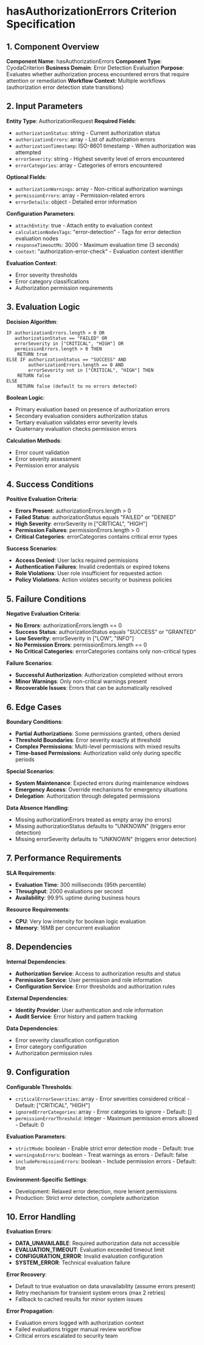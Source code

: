 # hasAuthorizationErrors Criterion Specification

## 1. Component Overview
**Component Name**: hasAuthorizationErrors
**Component Type**: CyodaCriterion
**Business Domain**: Error Detection Evaluation
**Purpose**: Evaluates whether authorization process encountered errors that require attention or remediation
**Workflow Context**: Multiple workflows (authorization error detection state transitions)

## 2. Input Parameters
**Entity Type**: AuthorizationRequest
**Required Fields**:
- `authorizationStatus`: string - Current authorization status
- `authorizationErrors`: array - List of authorization errors
- `authorizationTimestamp`: ISO-8601 timestamp - When authorization was attempted
- `errorSeverity`: string - Highest severity level of errors encountered
- `errorCategories`: array - Categories of errors encountered

**Optional Fields**:
- `authorizationWarnings`: array - Non-critical authorization warnings
- `permissionErrors`: array - Permission-related errors
- `errorDetails`: object - Detailed error information

**Configuration Parameters**:
- `attachEntity`: true - Attach entity to evaluation context
- `calculationNodesTags`: "error-detection" - Tags for error detection evaluation nodes
- `responseTimeoutMs`: 3000 - Maximum evaluation time (3 seconds)
- `context`: "authorization-error-check" - Evaluation context identifier

**Evaluation Context**:
- Error severity thresholds
- Error category classifications
- Authorization permission requirements

## 3. Evaluation Logic
**Decision Algorithm**:
```
IF authorizationErrors.length > 0 OR
   authorizationStatus == "FAILED" OR
   errorSeverity in ["CRITICAL", "HIGH"] OR
   permissionErrors.length > 0 THEN
    RETURN true
ELSE IF authorizationStatus == "SUCCESS" AND
        authorizationErrors.length == 0 AND
        errorSeverity not in ["CRITICAL", "HIGH"] THEN
    RETURN false
ELSE
    RETURN false (default to no errors detected)
```

**Boolean Logic**:
- Primary evaluation based on presence of authorization errors
- Secondary evaluation considers authorization status
- Tertiary evaluation validates error severity levels
- Quaternary evaluation checks permission errors

**Calculation Methods**:
- Error count validation
- Error severity assessment
- Permission error analysis

## 4. Success Conditions
**Positive Evaluation Criteria**:
- **Errors Present**: authorizationErrors.length > 0
- **Failed Status**: authorizationStatus equals "FAILED" or "DENIED"
- **High Severity**: errorSeverity in ["CRITICAL", "HIGH"]
- **Permission Failures**: permissionErrors.length > 0
- **Critical Categories**: errorCategories contains critical error types

**Success Scenarios**:
- **Access Denied**: User lacks required permissions
- **Authentication Failures**: Invalid credentials or expired tokens
- **Role Violations**: User role insufficient for requested action
- **Policy Violations**: Action violates security or business policies

## 5. Failure Conditions
**Negative Evaluation Criteria**:
- **No Errors**: authorizationErrors.length == 0
- **Success Status**: authorizationStatus equals "SUCCESS" or "GRANTED"
- **Low Severity**: errorSeverity in ["LOW", "INFO"]
- **No Permission Errors**: permissionErrors.length == 0
- **No Critical Categories**: errorCategories contains only non-critical types

**Failure Scenarios**:
- **Successful Authorization**: Authorization completed without errors
- **Minor Warnings**: Only non-critical warnings present
- **Recoverable Issues**: Errors that can be automatically resolved

## 6. Edge Cases
**Boundary Conditions**:
- **Partial Authorizations**: Some permissions granted, others denied
- **Threshold Boundaries**: Error severity exactly at threshold
- **Complex Permissions**: Multi-level permissions with mixed results
- **Time-based Permissions**: Authorization valid only during specific periods

**Special Scenarios**:
- **System Maintenance**: Expected errors during maintenance windows
- **Emergency Access**: Override mechanisms for emergency situations
- **Delegation**: Authorization through delegated permissions

**Data Absence Handling**:
- Missing authorizationErrors treated as empty array (no errors)
- Missing authorizationStatus defaults to "UNKNOWN" (triggers error detection)
- Missing errorSeverity defaults to "UNKNOWN" (triggers error detection)

## 7. Performance Requirements
**SLA Requirements**:
- **Evaluation Time**: 300 milliseconds (95th percentile)
- **Throughput**: 2000 evaluations per second
- **Availability**: 99.9% uptime during business hours

**Resource Requirements**:
- **CPU**: Very low intensity for boolean logic evaluation
- **Memory**: 16MB per concurrent evaluation

## 8. Dependencies
**Internal Dependencies**:
- **Authorization Service**: Access to authorization results and status
- **Permission Service**: User permission and role information
- **Configuration Service**: Error thresholds and authorization rules

**External Dependencies**:
- **Identity Provider**: User authentication and role information
- **Audit Service**: Error history and pattern tracking

**Data Dependencies**:
- Error severity classification configuration
- Error category configuration
- Authorization permission rules

## 9. Configuration
**Configurable Thresholds**:
- `criticalErrorSeverities`: array - Error severities considered critical - Default: ["CRITICAL", "HIGH"]
- `ignoredErrorCategories`: array - Error categories to ignore - Default: []
- `permissionErrorThreshold`: integer - Maximum permission errors allowed - Default: 0

**Evaluation Parameters**:
- `strictMode`: boolean - Enable strict error detection mode - Default: true
- `warningsAsErrors`: boolean - Treat warnings as errors - Default: false
- `includePermissionErrors`: boolean - Include permission errors - Default: true

**Environment-Specific Settings**:
- Development: Relaxed error detection, more lenient permissions
- Production: Strict error detection, complete authorization

## 10. Error Handling
**Evaluation Errors**:
- **DATA_UNAVAILABLE**: Required authorization data not accessible
- **EVALUATION_TIMEOUT**: Evaluation exceeded timeout limit
- **CONFIGURATION_ERROR**: Invalid evaluation configuration
- **SYSTEM_ERROR**: Technical evaluation failure

**Error Recovery**:
- Default to true evaluation on data unavailability (assume errors present)
- Retry mechanism for transient system errors (max 2 retries)
- Fallback to cached results for minor system issues

**Error Propagation**:
- Evaluation errors logged with authorization context
- Failed evaluations trigger manual review workflow
- Critical errors escalated to security team
